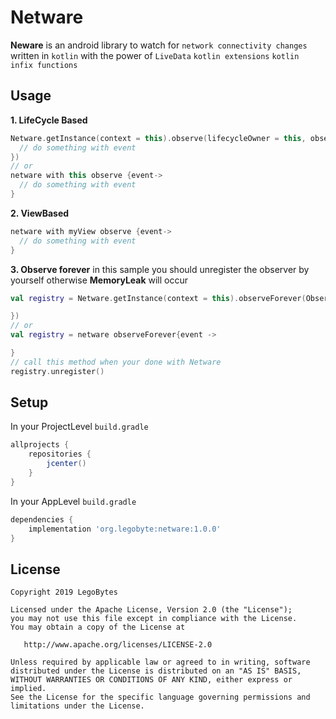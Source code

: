 # Netware
**Neware** is an android library to watch for `network connectivity changes` written in `kotlin` with the power of `LiveData`
`kotlin extensions` `kotlin infix functions`

## Usage
**1. LifeCycle Based**
````kotlin
Netware.getInstance(context = this).observe(lifecycleOwner = this, observer = Observer { event ->
  // do something with event
})
// or
netware with this observe {event->
  // do something with event
}
````
**2. ViewBased**
````kotlin
netware with myView observe {event->
  // do something with event
}
````
**3. Observe forever**
in this sample you should unregister the observer by yourself otherwise **MemoryLeak** will occur
````kotlin
val registry = Netware.getInstance(context = this).observeForever(Observer {

})
// or
val registry = netware observeForever{event ->

}
// call this method when your done with Netware
registry.unregister()
````

## Setup
In your ProjectLevel `build.gradle`
````gradle
allprojects {
    repositories {
        jcenter()
    }
}
````
In your AppLevel `build.gradle`
````gradle
dependencies {
    implementation 'org.legobyte:netware:1.0.0'
}
````

## License

    Copyright 2019 LegoBytes

    Licensed under the Apache License, Version 2.0 (the "License");
    you may not use this file except in compliance with the License.
    You may obtain a copy of the License at

       http://www.apache.org/licenses/LICENSE-2.0

    Unless required by applicable law or agreed to in writing, software
    distributed under the License is distributed on an "AS IS" BASIS,
    WITHOUT WARRANTIES OR CONDITIONS OF ANY KIND, either express or implied.
    See the License for the specific language governing permissions and
    limitations under the License.